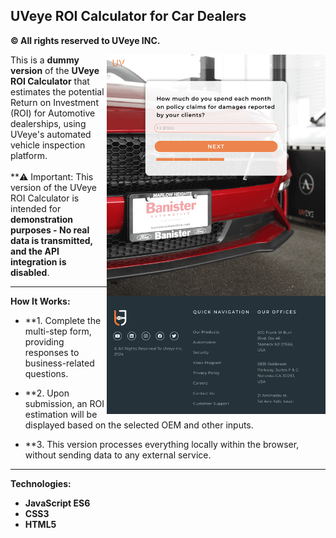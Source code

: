 ## UVeye ROI Calculator for Car Dealers
**© All rights reserved to UVeye INC.**

<img align="right" src="calculator-main.png" alt="calculator-main" width="350">

This is a **dummy version** of the **UVeye ROI Calculator** that estimates the potential Return on Investment (ROI) for Automotive dealerships, using UVeye's automated vehicle inspection platform.
<br><br>
**⚠️ Important: This version of the UVeye ROI Calculator is intended for **demonstration purposes - No real data is transmitted, and the API integration is disabled**.

---

**How It Works:**

- **1. Complete the multi-step form, providing responses to business-related questions.
 
- **2. Upon submission, an ROI estimation will be displayed based on the selected OEM and other inputs.

- **3. This version processes everything locally within the browser, without sending data to any external service.

---

**Technologies:**

- **JavaScript ES6**
- **CSS3**
- **HTML5**
